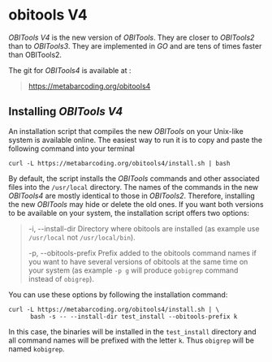 # obitools V4

*OBITools V4* is the new version of *OBITools*. They are closer to *OBITools2* than to *OBITools3*.
They are implemented in *GO* and are tens of times faster than OBITools2.

The git for *OBITools4* is available at :

> https://metabarcoding.org/obitools4

## Installing *OBITools V4*

An installation script that compiles the new *OBITools* on your Unix-like system is available online.
The easiest way to run it is to copy and paste the following command into your terminal

```{bash}
curl -L https://metabarcoding.org/obitools4/install.sh | bash
```

By default, the script installs the *OBITools* commands and other associated files into the `/usr/local` directory.
The names of the commands in the new *OBITools4* are mostly identical to those in *OBITools2*.
Therefore, installing the new *OBITools* may hide or delete the old ones. If you want both versions to be 
available on your system, the installation script offers two options:


>  -i, --install-dir       Directory where obitools are installed 
>                          (as example use `/usr/local` not `/usr/local/bin`).
> 
>  -p, --obitools-prefix   Prefix added to the obitools command names if you
>                          want to have several versions of obitools at the
>                          same time on your system (as example `-p g` will produce 
>                          `gobigrep` command instead of `obigrep`).

You can use these options by following the installation command:

```{bash}
curl -L https://metabarcoding.org/obitools4/install.sh | \
      bash -s -- --install-dir test_install --obitools-prefix k
```

In this case, the binaries will be installed in the `test_install` directory and all command names will be prefixed with the letter `k`. Thus `obigrep` will be named `kobigrep`.
